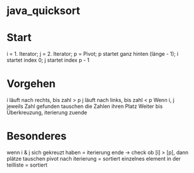 # java_quicksort

# Start
i = 1. Iterator; j = 2. Iterator; p = Pivot;
p startet ganz hinten (länge - 1); i startet index 0; j startet index p - 1

# Vorgehen
i läuft nach rechts, bis zahl > p
j läuft nach links, bis zahl < p
Wenn i, j jeweils Zahl gefunden tauschen die Zahlen ihren Platz
Weiter bis Überkreuzung, iterierung zuende

# Besonderes
wenn i & j sich gekreuzt haben = iterierung ende -> check ob [i] > [p], dann plätze tauschen
pivot nach iterierung = sortiert
einzelnes element in der teilliste = sortiert
